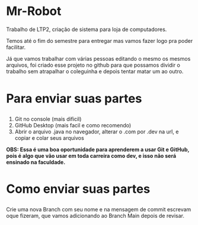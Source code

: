 <h1 style="font-size:2rem;"> Mr-Robot </h1>

Trabalho de LTP2, criação de sistema para loja de computadores.

Temos até o fim do semestre para entregar mas vamos fazer logo pra poder facilitar.

Já que vamos trabalhar com várias pessoas editando o mesmo os mesmos arquivos, foi criado esse projeto no github para que possamos dividir o trabalho sem atrapalhar o coleguinha e depois tentar matar um ao outro.



<h2 style="font-size:2rem;">Para enviar suas partes</h2>

<ol>
  <li>Git no console (mais dificil)</li>
  <li>GitHub Desktop (mais facil e como recomendo)</li>
  <li>Abrir o arquivo .java no navegador, alterar o .com por .dev na url, e copiar e colar seus arquivos</li>
</ol>

<strong>OBS: Essa é uma boa oportunidade para aprenderem a usar Git e GitHub, pois é algo que vão usar em toda carreira como dev, e isso não será ensinado na faculdade.</strong>

<h2 style="font-size:2rem;">Como enviar suas partes</h2>

Crie uma nova Branch com seu nome e na mensagem de commit escrevam oque fizeram, que vamos adicionando ao Branch Main depois de revisar.

